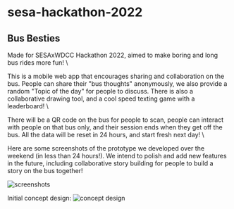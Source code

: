 # sesa-hackathon-2022

## Bus Besties

Made for SESAxWDCC Hackathon 2022, aimed to make boring and long bus rides more fun! \

This is a mobile web app that encourages sharing and collaboration on the bus. People can share their "bus thoughts" anonymously, we also provide a random "Topic of the day" for people to discuss. There is also a collaborative drawing tool, and a cool speed texting game with a leaderboard! \

There will be a QR code on the bus for people to scan, people can interact with people on that bus only, and their session ends when they get off the bus. All the data will be reset in 24 hours, and start fresh next day! \

Here are some screenshots of the prototype we developed over the weekend (in less than 24 hours!). We intend to polish and add new features in the future, including collaborative story building for people to build a story on the bus together!

![screenshots](https://user-images.githubusercontent.com/37087904/180671219-62ee6937-8405-4ff0-979b-9be6aa0363be.png)

Initial concept design:
![concept design](https://user-images.githubusercontent.com/37087904/180671235-7b8c0e57-1199-4ef4-b5eb-f53d4d1b80d4.png)
